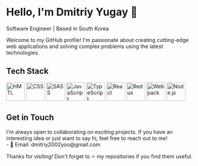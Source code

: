 <!-- Header -->
<h1 align="left">Hello, I'm Dmitriy Yugay 👋</h1>
<p align="left">
  Software Engineer | Based in South Korea
</p>

<!-- Introduction -->
<p align="left">
  Welcome to my GitHub profile! I'm passionate about creating cutting-edge web applications and solving complex problems using the latest technologies.
</p>

<!-- Tech Stack -->
<h2 align="left">Tech Stack</h2>
<p align="left">
  
  <img src="https://skillicons.dev/icons?i=html" alt="HMTL" width="50" height="50" />
  <img src="https://skillicons.dev/icons?i=css" alt="CSS" width="50" height="50" />
  <img src="https://skillicons.dev/icons?i=sass" alt="SASS" width="50" height="50" />
  <img src="https://skillicons.dev/icons?i=js" alt="JavaScript" width="50" height="50" />
  <img src="https://skillicons.dev/icons?i=ts" alt="TypeScript" width="50" height="50" />
  <img src="https://skillicons.dev/icons?i=react" alt="React" width="50" height="50" />
  <img src="https://skillicons.dev/icons?i=redux" alt="Redux" width="50" height="50" />
  <img src="https://skillicons.dev/icons?i=webpack" alt="Webpack" width="50" height="50" />
  <img src="https://skillicons.dev/icons?i=nodejs" alt="Node.js" width="50" height="50" />
</p>

<!-- Contact -->
<h2 align="left">Get in Touch</h2>
<p align="left">
  I'm always open to collaborating on exciting projects. If you have an interesting idea or just want to say hi, feel free to reach out to me!
  <br />
  - 📧 Email: dmitriy2002yoo@gmail.com
</p>

<!-- Footer -->
<p align="left">
  Thanks for visiting! Don't forget to ⭐️ my repositories if you find them useful.
</p>
